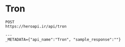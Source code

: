 # Tron

```
POST
https://heroapi.ir/api/tron

---
_METADATA={"api_name":"Tron", "sample_response":""}
```

